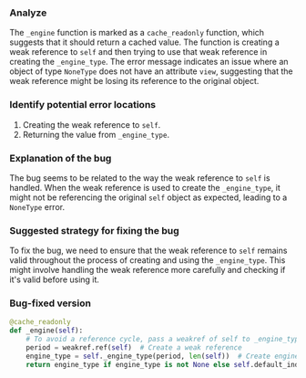### Analyze
The `_engine` function is marked as a `cache_readonly` function, which suggests that it should return a cached value. The function is creating a weak reference to `self` and then trying to use that weak reference in creating the `_engine_type`. The error message indicates an issue where an object of type `NoneType` does not have an attribute `view`, suggesting that the weak reference might be losing its reference to the original object.

### Identify potential error locations
1. Creating the weak reference to `self`.
2. Returning the value from `_engine_type`.

### Explanation of the bug
The bug seems to be related to the way the weak reference to `self` is handled. When the weak reference is used to create the `_engine_type`, it might not be referencing the original `self` object as expected, leading to a `NoneType` error.

### Suggested strategy for fixing the bug
To fix the bug, we need to ensure that the weak reference to `self` remains valid throughout the process of creating and using the `_engine_type`. This might involve handling the weak reference more carefully and checking if it's valid before using it.

### Bug-fixed version
```python
@cache_readonly
def _engine(self):
    # To avoid a reference cycle, pass a weakref of self to _engine_type.
    period = weakref.ref(self)  # Create a weak reference
    engine_type = self._engine_type(period, len(self))  # Create engine type using weak reference
    return engine_type if engine_type is not None else self.default_index_type  # Return engine type if not None, else fallback to default type
```